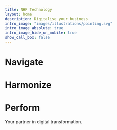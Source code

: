 ```yaml
---
title: NHP Technology
layout: home
description: Digitalise your business
intro_image: "images/illustrations/pointing.svg"
intro_image_absolute: true
intro_image_hide_on_mobile: true
show_call_box: false
---
```


# Navigate
# Harmonize
# Perform

Your partner in digital transformation.
